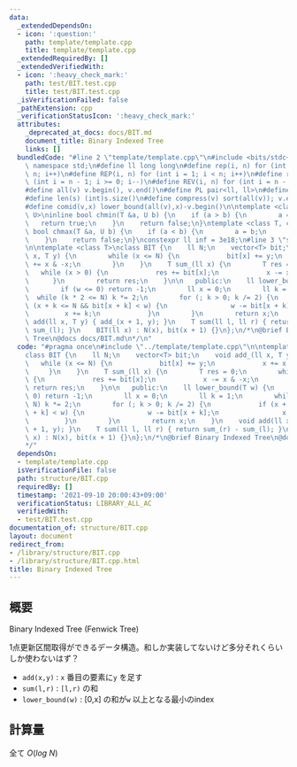 ```yaml
---
data:
  _extendedDependsOn:
  - icon: ':question:'
    path: template/template.cpp
    title: template/template.cpp
  _extendedRequiredBy: []
  _extendedVerifiedWith:
  - icon: ':heavy_check_mark:'
    path: test/BIT.test.cpp
    title: test/BIT.test.cpp
  _isVerificationFailed: false
  _pathExtension: cpp
  _verificationStatusIcon: ':heavy_check_mark:'
  attributes:
    _deprecated_at_docs: docs/BIT.md
    document_title: Binary Indexed Tree
    links: []
  bundledCode: "#line 2 \"template/template.cpp\"\n#include <bits/stdc++.h>\nusing\
    \ namespace std;\n#define ll long long\n#define rep(i, n) for (int i = 0; i <\
    \ n; i++)\n#define REP(i, n) for (int i = 1; i < n; i++)\n#define rev(i, n) for\
    \ (int i = n - 1; i >= 0; i--)\n#define REV(i, n) for (int i = n - 1; i > 0; i--)\n\
    #define all(v) v.begin(), v.end()\n#define PL pair<ll, ll>\n#define PI pair<int,int>\n\
    #define len(s) (int)s.size()\n#define compress(v) sort(all(v)); v.erase(unique(all(v)),v.end());\n\
    #define comid(v,x) lower_bound(all(v),x)-v.begin()\n\ntemplate <class T, class\
    \ U>\ninline bool chmin(T &a, U b) {\n    if (a > b) {\n        a = b;\n     \
    \   return true;\n    }\n    return false;\n}\ntemplate <class T, class U>\ninline\
    \ bool chmax(T &a, U b) {\n    if (a < b) {\n        a = b;\n        return true;\n\
    \    }\n    return false;\n}\nconstexpr ll inf = 3e18;\n#line 3 \"structure/BIT.cpp\"\
    \n\ntemplate <class T>\nclass BIT {\n    ll N;\n    vector<T> bit;\n    void add_(ll\
    \ x, T y) {\n        while (x <= N) {\n            bit[x] += y;\n            x\
    \ += x & -x;\n        }\n    }\n    T sum_(ll x) {\n        T res = 0;\n     \
    \   while (x > 0) {\n            res += bit[x];\n            x -= x & -x;\n  \
    \      }\n        return res;\n    }\n\n   public:\n    ll lower_bound(T w) {\n\
    \        if (w <= 0) return -1;\n        ll x = 0;\n        ll k = 1;\n      \
    \  while (k * 2 <= N) k *= 2;\n        for (; k > 0; k /= 2) {\n            if\
    \ (x + k <= N && bit[x + k] < w) {\n                w -= bit[x + k];\n       \
    \         x += k;\n            }\n        }\n        return x;\n    }\n    void\
    \ add(ll x, T y) { add_(x + 1, y); }\n    T sum(ll l, ll r) { return sum_(r) -\
    \ sum_(l); }\n    BIT(ll x) : N(x), bit(x + 1) {}\n};\n/*\n@brief Binary Indexed\
    \ Tree\n@docs docs/BIT.md\n*/\n"
  code: "#pragma once\n#include \"../template/template.cpp\"\n\ntemplate <class T>\n\
    class BIT {\n    ll N;\n    vector<T> bit;\n    void add_(ll x, T y) {\n     \
    \   while (x <= N) {\n            bit[x] += y;\n            x += x & -x;\n   \
    \     }\n    }\n    T sum_(ll x) {\n        T res = 0;\n        while (x > 0)\
    \ {\n            res += bit[x];\n            x -= x & -x;\n        }\n       \
    \ return res;\n    }\n\n   public:\n    ll lower_bound(T w) {\n        if (w <=\
    \ 0) return -1;\n        ll x = 0;\n        ll k = 1;\n        while (k * 2 <=\
    \ N) k *= 2;\n        for (; k > 0; k /= 2) {\n            if (x + k <= N && bit[x\
    \ + k] < w) {\n                w -= bit[x + k];\n                x += k;\n   \
    \         }\n        }\n        return x;\n    }\n    void add(ll x, T y) { add_(x\
    \ + 1, y); }\n    T sum(ll l, ll r) { return sum_(r) - sum_(l); }\n    BIT(ll\
    \ x) : N(x), bit(x + 1) {}\n};\n/*\n@brief Binary Indexed Tree\n@docs docs/BIT.md\n\
    */"
  dependsOn:
  - template/template.cpp
  isVerificationFile: false
  path: structure/BIT.cpp
  requiredBy: []
  timestamp: '2021-09-10 20:00:43+09:00'
  verificationStatus: LIBRARY_ALL_AC
  verifiedWith:
  - test/BIT.test.cpp
documentation_of: structure/BIT.cpp
layout: document
redirect_from:
- /library/structure/BIT.cpp
- /library/structure/BIT.cpp.html
title: Binary Indexed Tree
---
```

## 概要

Binary Indexed Tree (Fenwick Tree)

1点更新区間取得ができるデータ構造。和しか実装してないけど多分それくらいしか使わないはず？

- ```add(x,y)``` : ```x``` 番目の要素に```y``` を足す
- ```sum(l,r)``` : ```[l,r)``` の和
- ```lower_bound(w)``` : [0,x] の和が```w``` 以上となる最小のindex

## 計算量

全て $O(log\ N)$